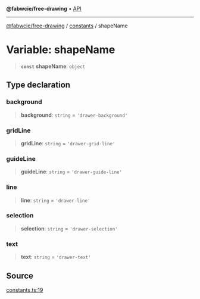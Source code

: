 **@fabwcie/free-drawing** • [API](../../README.md)

***

[@fabwcie/free-drawing](../../README.md) / [constants](../README.md) / shapeName

# Variable: shapeName

> **`const`** **shapeName**: `object`

## Type declaration

### background

> **background**: `string` = `'drawer-background'`

### gridLine

> **gridLine**: `string` = `'drawer-grid-line'`

### guideLine

> **guideLine**: `string` = `'drawer-guide-line'`

### line

> **line**: `string` = `'drawer-line'`

### selection

> **selection**: `string` = `'drawer-selection'`

### text

> **text**: `string` = `'drawer-text'`

## Source

[constants.ts:19](https://github.com/fabienwnklr/free-drawing/blob/master/src/constants.ts#L19)
